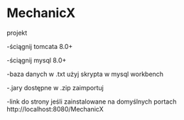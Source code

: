 # MechanicX
projekt

-ściągnij tomcata 8.0+

-ściągnij mysql 8.0+ 

-baza danych w .txt użyj skrypta w mysql workbench

-.jary dostępne w .zip zaimportuj

-link do strony jeśli zainstalowane na domyślnych portach http://localhost:8080/MechanicX
